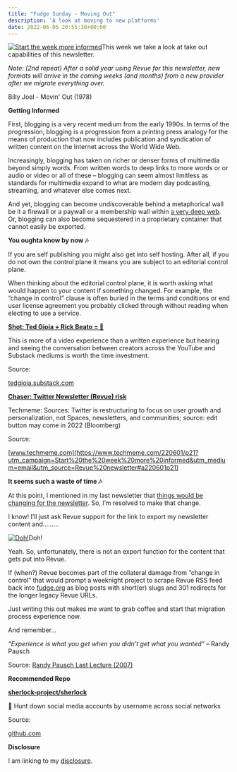 ```yaml
---
title: "Fudge Sunday - Moving Out"
description: 'A look at moving to new platforms'
date: 2022-06-05 20:55:38+00:00
---
```


[![Start the week more informed](https://cuthrell.com/favicon.png "Start the week more informed")](https://cuthrell.com/favicon.png)This week we take a look at take out capabilities of this newsletter.

*Note: (2nd repeat) After a solid year using Revue for this newsletter, new formats will arrive in the coming weeks (and months) from a new provider after we migrate everything over.*

Billy Joel - Movin' Out (1978)

 **Getting Informed**

First, blogging is a very recent medium from the early 1990s. In terms of the progression, blogging is a progression from a printing press analogy for the means of production that now includes publication and syndication of written content on the Internet across the World Wide Web.

Increasingly, blogging has taken on richer or denser forms of multimedia beyond simply words. From written words to deep links to more words or or audio or video or all of these – blogging can seem almost limitless as standards for multimedia expand to what are modern day podcasting, streaming, and whatever else comes next.

And yet, blogging can become undiscoverable behind a metaphorical wall be it a firewall or a paywall or a membership wall within [a very deep web](https://sunday.fudge.org/issues/fudge-sunday-saas-trendspotting-877717?utm_campaign=Start%20the%20week%20more%20informed&utm_medium=email&utm_source=Revue%20newsletter). Or, blogging can also become sequestered in a proprietary container that cannot easily be exported.

 **You oughta know by now 🎶**

If you are self publishing you might also get into self hosting. After all, if you do not own the control plane it means you are subject to an editorial control plane.

When thinking about the editorial control plane, it is worth asking what would happen to your content if something changed. For example, the “change in control” clause is often buried in the terms and conditions or end user license agreement you probably clicked through without reading when electing to use a service.

**[Shot: Ted Gioia + Rick Beato = 🤯](https://tedgioia.substack.com/p/i-have-a-frank-and-unfiltered-conversation?s=r&utm_campaign=Start%20the%20week%20more%20informed&utm_medium=email&utm_source=Revue%20newsletter)**

This is more of a video experience than a written experience but hearing and seeing the conversation between creators across the YouTube and Substack mediums is worth the time investment.

Source:

[tedgioia.substack.com](https://tedgioia.substack.com/p/i-have-a-frank-and-unfiltered-conversation?s=r&utm_campaign=Start%20the%20week%20more%20informed&utm_medium=email&utm_source=Revue%20newsletter)

**[Chaser: Twitter Newsletter (Revue) risk](https://www.techmeme.com/220601/p21?utm_campaign=Start%20the%20week%20more%20informed&utm_medium=email&utm_source=Revue%20newsletter#a220601p21)**

Techmeme: Sources: Twitter is restructuring to focus on user growth and personalization, not Spaces, newsletters, and communities; source: edit button may come in 2022 (Bloomberg)

Source:

[www.techmeme.com](https://www.techmeme.com/220601/p21?utm_campaign=Start%20the%20week%20more%20informed&utm_medium=email&utm_source=Revue%20newsletter#a220601p21)

 **It seems such a waste of time 🎶**

At this point, I mentioned in my last newsletter that [things would be changing for the newsletter](https://sunday.fudge.org/issues/fudge-sunday-ramble-on-1190923?utm_campaign=Start%20the%20week%20more%20informed&utm_medium=email&utm_source=Revue%20newsletter). So, I’m resolved to make that change.

I know! I’ll just ask Revue support for the link to export my newsletter content and………

[![Doh!](https://cuthrell.com/favicon.png "Doh!")](https://cuthrell.com/favicon.png)Doh!

Yeah. So, unfortunately, there is not an export function for the content that gets put into Revue.

If (when?) Revue becomes part of the collateral damage from “change in control” that would prompt a weeknight project to scrape Revue RSS feed back into [fudge.org](http://fudge.org/?utm_campaign=Start%20the%20week%20more%20informed&utm_medium=email&utm_source=Revue%20newsletter) as blog posts with short(er) slugs and 301 redirects for the longer legacy Revue URLs.

Just writing this out makes me want to grab coffee and start that migration process experience now. 

And remember…

*“Experience is what you get when you didn’t get what you wanted”* – Randy Pausch

Source: [Randy Pausch Last Lecture (2007)](https://www.youtube.com/watch?utm_campaign=Start%20the%20week%20more%20informed&utm_medium=email&utm_source=Revue%20newsletter&v=ji5_MqicxSo)

 **Recommended Repo**

**[sherlock-project/sherlock](https://github.com/sherlock-project/sherlock?utm_campaign=Start%20the%20week%20more%20informed&utm_medium=email&utm_source=Revue%20newsletter)**

🔎 Hunt down social media accounts by username across social networks

Source:

[github.com](https://github.com/sherlock-project/sherlock?utm_campaign=Start%20the%20week%20more%20informed&utm_medium=email&utm_source=Revue%20newsletter)

 **Disclosure**

I am linking to my [disclosure](https://jaycuthrell.com/disclosure/?utm_campaign=sunday.fudge.org&utm_medium=email&utm_source=Revue%20newsletter).
